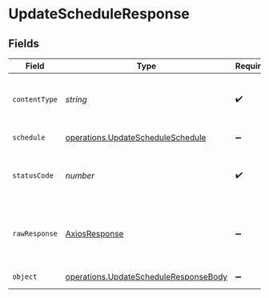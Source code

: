# UpdateScheduleResponse


## Fields

| Field                                                                                          | Type                                                                                           | Required                                                                                       | Description                                                                                    |
| ---------------------------------------------------------------------------------------------- | ---------------------------------------------------------------------------------------------- | ---------------------------------------------------------------------------------------------- | ---------------------------------------------------------------------------------------------- |
| `contentType`                                                                                  | *string*                                                                                       | :heavy_check_mark:                                                                             | HTTP response content type for this operation                                                  |
| `schedule`                                                                                     | [operations.UpdateScheduleSchedule](../../models/operations/updatescheduleschedule.md)         | :heavy_minus_sign:                                                                             | A schedule object.                                                                             |
| `statusCode`                                                                                   | *number*                                                                                       | :heavy_check_mark:                                                                             | HTTP response status code for this operation                                                   |
| `rawResponse`                                                                                  | [AxiosResponse](https://axios-http.com/docs/res_schema)                                        | :heavy_minus_sign:                                                                             | Raw HTTP response; suitable for custom response parsing                                        |
| `object`                                                                                       | [operations.UpdateScheduleResponseBody](../../models/operations/updatescheduleresponsebody.md) | :heavy_minus_sign:                                                                             | Error response.                                                                                |